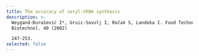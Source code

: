 ```yaml
---
title: The accuracy of seryl-tRNA synthesis
description: >-
  Weygand-Đurašević I*, Gruic-Sovulj I, Ročak S, Landeka I. Food Technol.
  Biotechnol. 40 (2002)

  247-253.
selected: false
---
```

